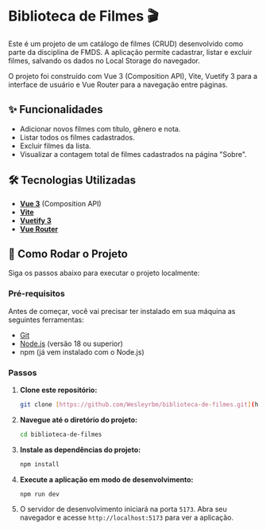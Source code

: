# Biblioteca de Filmes 🎬

Este é um projeto de um catálogo de filmes (CRUD) desenvolvido como parte da disciplina de FMDS. A aplicação permite cadastrar, listar e excluir filmes, salvando os dados no Local Storage do navegador.

O projeto foi construído com Vue 3 (Composition API), Vite, Vuetify 3 para a interface de usuário e Vue Router para a navegação entre páginas.

## ✨ Funcionalidades

-   Adicionar novos filmes com título, gênero e nota.
-   Listar todos os filmes cadastrados.
-   Excluir filmes da lista.
-   Visualizar a contagem total de filmes cadastrados na página "Sobre".

## 🛠️ Tecnologias Utilizadas

-   **[Vue 3](https://vuejs.org/)** (Composition API)
-   **[Vite](https://vitejs.dev/)**
-   **[Vuetify 3](https://vuetifyjs.com/)**
-   **[Vue Router](https://router.vuejs.org/)**

## 🚀 Como Rodar o Projeto

Siga os passos abaixo para executar o projeto localmente:

### Pré-requisitos

Antes de começar, você vai precisar ter instalado em sua máquina as seguintes ferramentas:
* [Git](https://git-scm.com)
* [Node.js](https://nodejs.org/en/) (versão 18 ou superior)
* npm (já vem instalado com o Node.js)

### Passos

1.  **Clone este repositório:**
    ```bash
    git clone [https://github.com/Wesleyrbm/biblioteca-de-filmes.git](https://github.com/Wesleyrbm/biblioteca-de-filmes.git)
    ```

2.  **Navegue até o diretório do projeto:**
    ```bash
    cd biblioteca-de-filmes
    ```

3.  **Instale as dependências do projeto:**
    ```bash
    npm install
    ```

4.  **Execute a aplicação em modo de desenvolvimento:**
    ```bash
    npm run dev
    ```

5.  O servidor de desenvolvimento iniciará na porta `5173`. Abra seu navegador e acesse `http://localhost:5173` para ver a aplicação.